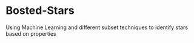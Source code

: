 # Bosted-Stars
Using Machine Learning and different subset techniques to identify stars based on properties
